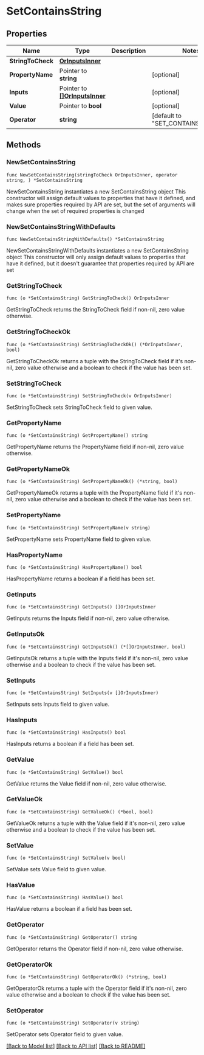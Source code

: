 # SetContainsString

## Properties

Name | Type | Description | Notes
------------ | ------------- | ------------- | -------------
**StringToCheck** | [**OrInputsInner**](OrInputsInner.md) |  | 
**PropertyName** | Pointer to **string** |  | [optional] 
**Inputs** | Pointer to [**[]OrInputsInner**](OrInputsInner.md) |  | [optional] 
**Value** | Pointer to **bool** |  | [optional] 
**Operator** | **string** |  | [default to "SET_CONTAINS_STRING"]

## Methods

### NewSetContainsString

`func NewSetContainsString(stringToCheck OrInputsInner, operator string, ) *SetContainsString`

NewSetContainsString instantiates a new SetContainsString object
This constructor will assign default values to properties that have it defined,
and makes sure properties required by API are set, but the set of arguments
will change when the set of required properties is changed

### NewSetContainsStringWithDefaults

`func NewSetContainsStringWithDefaults() *SetContainsString`

NewSetContainsStringWithDefaults instantiates a new SetContainsString object
This constructor will only assign default values to properties that have it defined,
but it doesn't guarantee that properties required by API are set

### GetStringToCheck

`func (o *SetContainsString) GetStringToCheck() OrInputsInner`

GetStringToCheck returns the StringToCheck field if non-nil, zero value otherwise.

### GetStringToCheckOk

`func (o *SetContainsString) GetStringToCheckOk() (*OrInputsInner, bool)`

GetStringToCheckOk returns a tuple with the StringToCheck field if it's non-nil, zero value otherwise
and a boolean to check if the value has been set.

### SetStringToCheck

`func (o *SetContainsString) SetStringToCheck(v OrInputsInner)`

SetStringToCheck sets StringToCheck field to given value.


### GetPropertyName

`func (o *SetContainsString) GetPropertyName() string`

GetPropertyName returns the PropertyName field if non-nil, zero value otherwise.

### GetPropertyNameOk

`func (o *SetContainsString) GetPropertyNameOk() (*string, bool)`

GetPropertyNameOk returns a tuple with the PropertyName field if it's non-nil, zero value otherwise
and a boolean to check if the value has been set.

### SetPropertyName

`func (o *SetContainsString) SetPropertyName(v string)`

SetPropertyName sets PropertyName field to given value.

### HasPropertyName

`func (o *SetContainsString) HasPropertyName() bool`

HasPropertyName returns a boolean if a field has been set.

### GetInputs

`func (o *SetContainsString) GetInputs() []OrInputsInner`

GetInputs returns the Inputs field if non-nil, zero value otherwise.

### GetInputsOk

`func (o *SetContainsString) GetInputsOk() (*[]OrInputsInner, bool)`

GetInputsOk returns a tuple with the Inputs field if it's non-nil, zero value otherwise
and a boolean to check if the value has been set.

### SetInputs

`func (o *SetContainsString) SetInputs(v []OrInputsInner)`

SetInputs sets Inputs field to given value.

### HasInputs

`func (o *SetContainsString) HasInputs() bool`

HasInputs returns a boolean if a field has been set.

### GetValue

`func (o *SetContainsString) GetValue() bool`

GetValue returns the Value field if non-nil, zero value otherwise.

### GetValueOk

`func (o *SetContainsString) GetValueOk() (*bool, bool)`

GetValueOk returns a tuple with the Value field if it's non-nil, zero value otherwise
and a boolean to check if the value has been set.

### SetValue

`func (o *SetContainsString) SetValue(v bool)`

SetValue sets Value field to given value.

### HasValue

`func (o *SetContainsString) HasValue() bool`

HasValue returns a boolean if a field has been set.

### GetOperator

`func (o *SetContainsString) GetOperator() string`

GetOperator returns the Operator field if non-nil, zero value otherwise.

### GetOperatorOk

`func (o *SetContainsString) GetOperatorOk() (*string, bool)`

GetOperatorOk returns a tuple with the Operator field if it's non-nil, zero value otherwise
and a boolean to check if the value has been set.

### SetOperator

`func (o *SetContainsString) SetOperator(v string)`

SetOperator sets Operator field to given value.



[[Back to Model list]](../README.md#documentation-for-models) [[Back to API list]](../README.md#documentation-for-api-endpoints) [[Back to README]](../README.md)


